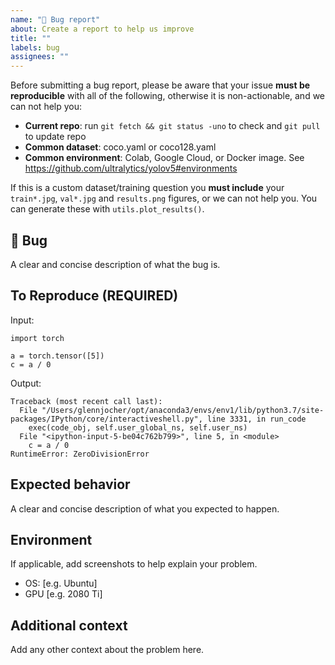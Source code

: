 ```yaml
---
name: "🐛 Bug report"
about: Create a report to help us improve
title: ""
labels: bug
assignees: ""
---
```


Before submitting a bug report, please be aware that your issue **must be reproducible** with all of the following,
otherwise it is non-actionable, and we can not help you:

- **Current repo**: run `git fetch && git status -uno` to check and `git pull` to update repo
- **Common dataset**: coco.yaml or coco128.yaml
- **Common environment**: Colab, Google Cloud, or Docker image. See https://github.com/ultralytics/yolov5#environments

If this is a custom dataset/training question you **must include** your `train*.jpg`, `val*.jpg` and `results.png`
figures, or we can not help you. You can generate these with `utils.plot_results()`.

## 🐛 Bug

A clear and concise description of what the bug is.

## To Reproduce (REQUIRED)

Input:

```
import torch

a = torch.tensor([5])
c = a / 0
```

Output:

```
Traceback (most recent call last):
  File "/Users/glennjocher/opt/anaconda3/envs/env1/lib/python3.7/site-packages/IPython/core/interactiveshell.py", line 3331, in run_code
    exec(code_obj, self.user_global_ns, self.user_ns)
  File "<ipython-input-5-be04c762b799>", line 5, in <module>
    c = a / 0
RuntimeError: ZeroDivisionError
```

## Expected behavior

A clear and concise description of what you expected to happen.

## Environment

If applicable, add screenshots to help explain your problem.

- OS: [e.g. Ubuntu]
- GPU [e.g. 2080 Ti]

## Additional context

Add any other context about the problem here.
